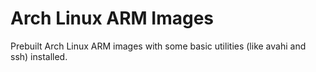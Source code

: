 # Arch Linux ARM Images

Prebuilt Arch Linux ARM images with some basic utilities (like avahi and ssh) installed.
